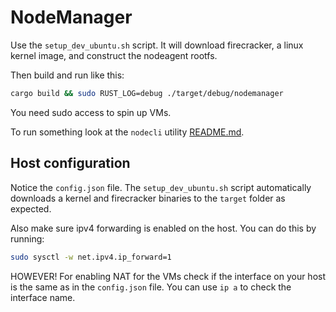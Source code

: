 # NodeManager

Use the `setup_dev_ubuntu.sh` script. It will download firecracker, a linux kernel image, and construct the nodeagent rootfs.

Then build and run like this:
```bash
cargo build && sudo RUST_LOG=debug ./target/debug/nodemanager
```

You need sudo access to spin up VMs.

To run something look at the `nodecli` utility [README.md](../nodecli/README.md).


## Host configuration

Notice the `config.json` file. The `setup_dev_ubuntu.sh` script automatically downloads a kernel and firecracker binaries to the `target` folder as expected.

Also make sure ipv4 forwarding is enabled on the host. You can do this by running:
```bash
sudo sysctl -w net.ipv4.ip_forward=1
```

HOWEVER! For enabling NAT for the VMs check if the interface on your host is the same as in the `config.json` file.
You can use `ip a` to check the interface name.
